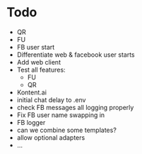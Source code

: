 # Todo

* QR
* FU
* FB user start
* Differentiate web & facebook user starts
* Add web client
* Test all features:
  * FU
  * QR
* Kontent.ai
* initial chat delay to .env
* check FB messages all logging properly
* Fix FB user name swapping in 
* FB logger
* can we combine some templates?
* allow optional adapters
* … 